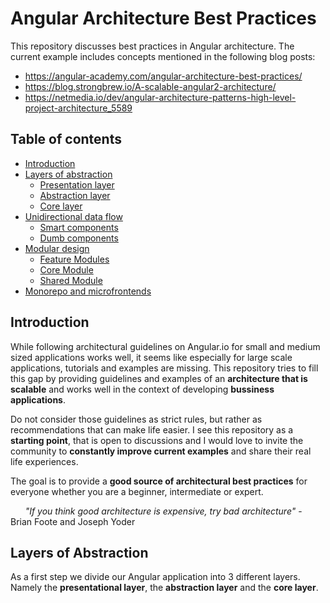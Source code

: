 # Angular Architecture Best Practices

This repository discusses best practices in Angular architecture. The current example includes concepts mentioned in the following blog posts:
- https://angular-academy.com/angular-architecture-best-practices/
- https://blog.strongbrew.io/A-scalable-angular2-architecture/
- https://netmedia.io/dev/angular-architecture-patterns-high-level-project-architecture_5589

## Table of contents
- [Introduction](#introduction)
- [Layers of abstraction](#layers-of-abstraction)
    - [Presentation layer](#sub-heading-1)
    - [Abstraction layer](#sub-heading-1)
    - [Core layer](#sub-heading-1)
- [Unidirectional data flow](#heading-2)
  - [Smart components](#sub-heading-1)
  - [Dumb components](#sub-heading-1)
- [Modular design](#heading-2)
  - [Feature Modules](#sub-heading-1)
  - [Core Module](#sub-heading-1)
  - [Shared Module](#sub-heading-1)
- [Monorepo and microfrontends](#heading-2)

## Introduction
While following architectural guidelines on Angular.io for small and medium sized applications works well, it seems like especially for large scale applications, tutorials and examples are missing. This repository tries to fill this gap by providing guidelines and examples of an **architecture that is scalable** and works well in the context of developing **bussiness applications**.

Do not consider those guidelines as strict rules, but rather as recommendations that can make life easier. I see this repository as a **starting point**, that is open to discussions and I would love to invite the community to **constantly improve current examples** and share their real life experiences.

The goal is to provide a **good source of architectural best practices** for everyone whether you are a beginner, intermediate or expert.

&nbsp;&nbsp;&nbsp;&nbsp;&nbsp;&nbsp;*"If you think good architecture is expensive, try bad architecture"* - Brian Foote and Joseph Yoder

## Layers of Abstraction
As a first step we divide our Angular application into 3 different layers. Namely the **presentational layer**, the **abstraction layer** and the **core layer**.
